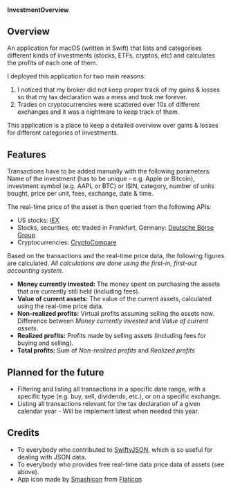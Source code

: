 #### InvestmentOverview


## Overview
An application for macOS (written in Swift) that lists and categorises different kinds of investments (stocks, ETFs, cryptos, etc) and calculates the profits of each one of them.

I deployed this application for two main reasons:

1. I noticed that my broker did not keep proper track of my gains & losses so that my tax declaration was a mess and took me forever.
2. Trades on cryptocurrencies were scattered over 10s of different exchanges and it was a nightmare to keep track of them.

This application is a place to keep a detailed overview over gains & losses for different categories of investments.


## Features
Transactions have to be added manually with the following parameters: Name of the investment (has to be unique - e.g. Apple or Bitcoin), investment symbol (e.g. AAPL or BTC) or ISIN, category, number of units bought, price per unit, fees, exchange, date & time.

The real-time price of the asset is then queried from the following APIs:

* US stocks: [IEX](https://iextrading.com/developer/)
* Stocks, securities, etc traded in Frankfurt, Germany: [Deutsche Börse Group](https://console.developer.deutsche-boerse.com)
* Cryptocurrencies: [CryptoCompare](https://min-api.cryptocompare.com)

Based on the transactions and the real-time price data, the following figures are calculated. *All calculations are done using the first-in, first-out accounting system.*

* **Money currently invested:** The money spent on purchasing the assets that are currently still held (including fees).
* **Value of current assets:** The value of the current assets, calculated using the real-time price data.
* **Non-realized profits:** Virtual profits assuming selling the assets now. Difference between *Money currently invested* and *Value of current assets*.
* **Realized profits:** Profits made by selling assets (including fees for buying and selling).
* **Total profits:** Sum of *Non-realized profits* and *Realized profits*


## Planned for the future
* Filtering and listing all transactions in a specific date range, with a specific type (e.g. buy, sell, dividends, etc.), or on a specific exchange.
* Listing all transactions relevant for the tax declaration of a given calendar year - Will be implement latest when needed this year.


## Credits
* To everybody who contributed to [SwiftyJSON](https://github.com/SwiftyJSON/SwiftyJSON), which is so useful for dealing with JSON data.
* To everybody who provides free real-time data price data of assets (see above).
* App icon made by [Smashicon](https://www.flaticon.com/authors/smashicons) from [Flaticon](www.flaticon.com)









